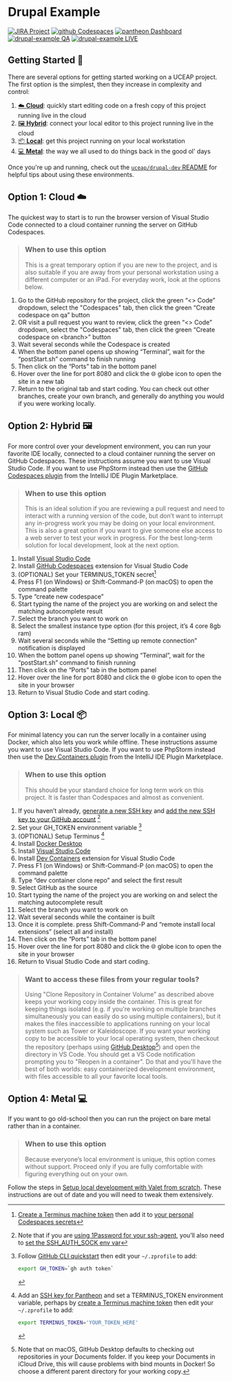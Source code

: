 # Drupal Example

[![JIRA Project](https://img.shields.io/badge/JIRA-Project-blue.svg?logo=jira)](https://uceapit.atlassian.net/browse/UOS)
[![github Codespaces](https://img.shields.io/badge/GitHub-Codespaces-black.svg?logo=github)](https://codespaces.new/uceap/drupal-example)
[![pantheon Dashboard](https://img.shields.io/badge/Pantheon-Dashboard-yellow.svg?logo=pantheon)](https://dashboard.pantheon.io/sites/b7553ca9-57c9-419b-aeb3-8107cbda2704#dev/code)
[![drupal-example QA](https://img.shields.io/badge/example-QA-violet.svg)](https://qa-drupal-example.pantheonsite.io/)
[![drupal-example LIVE](https://img.shields.io/badge/example-LIVE-teal.svg)](https://live-drupal-example.pantheonsite.io/)

## Getting Started 🚀

There are several options for getting started working on a UCEAP project. The first option is the simplest, then they increase in complexity and control:

1. [☁️ **Cloud**](#option-1-cloud): quickly start editing code on a fresh copy of this project running live in the cloud
2. [🖼️ **Hybrid**](#option-2-hybrid): connect your local editor to this project running live in the cloud
3. [📦 **Local**](#option-3-local): get this project running on your local workstation
4. [💻 **Metal**](#option-4-metal): the way we all used to do things back in the good ol' days

Once you're up and running, check out the [`uceap/drupal-dev` README](https://github.com/UCEAP/drupal-dev) for helpful tips about using these environments.

## Option 1: Cloud ☁️ 
The quickest way to start is to run the browser version of Visual Studio Code connected to a cloud container running the server on GitHub Codespaces.

> ### When to use this option
> This is a great temporary option if you are new to the project, and is also suitable if you are away from your personal workstation using a different computer or an iPad. For everyday work, look at the options below.

1. Go to the GitHub repository for the project, click the green “<> Code” dropdown, select the "Codespaces" tab, then click the green “Create codespace on qa” button
2. OR visit a pull request you want to review, click the green “<> Code” dropdown, select the "Codespaces" tab, then click the green “Create codespace on \<branch\>” button
3. Wait several seconds while the Codespace is created
4. When the bottom panel opens up showing “Terminal”, wait for the “postStart.sh” command to finish running
5. Then click on the “Ports” tab in the bottom panel
6. Hover over the line for port 8080 and click the 🌐 globe icon to open the site in a new tab
7. Return to the original tab and start coding. You can check out other branches, create your own branch, and generally do anything you would if you were working locally.

## Option 2: Hybrid 🖼️ 
For more control over your development environment, you can run your favorite IDE locally, connected to a cloud container running the server on GitHub Codespaces. These instructions assume you want to use Visual Studio Code. If you want to use PhpStorm instead then use the [GitHub Codespaces plugin](https://plugins.jetbrains.com/plugin/20060-github-codespaces) from the IntelliJ IDE Plugin Marketplace.

> ### When to use this option
> This is an ideal solution if you are reviewing a pull request and need to interact with a running version of the code, but don’t want to interrupt any in-progress work you may be doing on your local environment. This is also a great option if you want to give someone else access to a web server to test your work in progress. For the best long-term solution for local development, look at the next option.

1. Install [Visual Studio Code](https://code.visualstudio.com/)
2. Install [GitHub Codespaces](https://marketplace.visualstudio.com/items?itemName=GitHub.codespaces) extension for Visual Studio Code
3. (OPTIONAL) Set your TERMINUS_TOKEN secret[^1]
3. Press F1 (on Windows) or Shift-Command-P (on macOS) to open the command palette
4. Type “create new codespace”
5. Start typing the name of the project you are working on and select the matching autocomplete result
6. Select the branch you want to work on
7. Select the smallest instance type option (for this project, it’s 4 core 8gb ram)
8. Wait several seconds while the “Setting up remote connection” notification is displayed
9. When the bottom panel opens up showing “Terminal”, wait for the “postStart.sh” command to finish running
10. Then click on the “Ports” tab in the bottom panel
11. Hover over the line for port 8080 and click the 🌐 globe icon to open the site in your browser
12. Return to Visual Studio Code and start coding.

## Option 3: Local 📦 
For minimal latency you can run the server locally in a container using Docker, which also lets you work while offline. These instructions assume you want to use Visual Studio Code. If you want to use PhpStorm instead then use the [Dev Containers plugin](https://plugins.jetbrains.com/plugin/21962-dev-containers) from the IntelliJ IDE Plugin Marketplace.

> ### When to use this option
> This should be your standard choice for long term work on this project. It is faster than Codespaces and almost as convenient.

1. If you haven’t already, [generate a new SSH key](https://docs.github.com/en/authentication/connecting-to-github-with-ssh/generating-a-new-ssh-key-and-adding-it-to-the-ssh-agent) and [add the new SSH key to your GitHub account](https://docs.github.com/en/authentication/connecting-to-github-with-ssh/adding-a-new-ssh-key-to-your-github-account) [^2]
2. Set your GH_TOKEN environment variable [^3]
3. (OPTIONAL) Setup Terminus [^4]
6. Install [Docker Desktop](https://www.docker.com/products/docker-desktop/)
7. Install [Visual Studio Code](https://code.visualstudio.com/)
8. Install [Dev Containers](https://marketplace.visualstudio.com/items?itemName=ms-vscode-remote.remote-containers) extension for Visual Studio Code
9. Press F1 (on Windows) or Shift-Command-P (on macOS) to open the command palette
10. Type “dev container clone repo” and select the first result
11. Select GitHub as the source
12. Start typing the name of the project you are working on and select the matching autocomplete result
13. Select the branch you want to work on
14. Wait several seconds while the container is built
15. Once it is complete. press Shift-Command-P and “remote install local extensions” (select all and install)
16. Then click on the “Ports” tab in the bottom panel
17. Hover over the line for port 8080 and click the 🌐 globe icon to open the site in your browser
18. Return to Visual Studio Code and start coding.

> ### Want to access these files from your regular tools?
> Using "Clone Repository in Container Volume" as described above keeps your working copy inside the container. This is great for keeping things isolated (e.g. if you're working on multiple branches simultaneously you can easily do so using multiple containers), but it makes the files inaccessible to applications running on your local system such as Tower or Kaleidoscope. If you want your working copy to be accessible to your local operating system, then checkout the repository (perhaps using <a href="https://desktop.github.com">GitHub Desktop</a>[^5]) and open the directory in VS Code. You should get a VS Code notification prompting you to "Reopen in a container". Do that and you'll have the best of both worlds: easy containerized development environment, with files accessible to all your favorite local tools. 

## Option 4: Metal 💻 
If you want to go old-school then you can run the project on bare metal rather than in a container.

> ### When to use this option
> Because everyone’s local environment is unique, this option comes without support. Proceed only if you are fully comfortable with figuring everything out on your own.

Follow the steps in [Setup local development with Valet from scratch](https://github.com/UCEAP/myeap2/wiki/Setup-local-development-with-Valet-from-scratch). These instructions are out of date and you will need to tweak them extensively.

[^1]: <a href="https://docs.pantheon.io/machine-tokens">Create a Terminus machine token</a> then add it to <a href="https://github.com/settings/codespaces">your personal Codespaces secrets</a>
[^2]: Note that if you are [using 1Password for your ssh-agent](https://developer.1password.com/docs/ssh/agent/), you’ll also need to [set the SSH_AUTH_SOCK env var](https://developer.1password.com/docs/ssh/get-started/#step-4-configure-your-ssh-or-git-client)
[^3]: Follow <a href="https://docs.github.com/en/github-cli/github-cli/quickstart">GitHub CLI quickstart</a> then edit your `~/.zprofile` to add:
    ``` zsh
    export GH_TOKEN=`gh auth token`
    ```
[^4]: Add an <a href="https://docs.pantheon.io/ssh-keys">SSH key for Pantheon</a> and set a TERMINUS_TOKEN environment variable, perhaps by <a href="https://docs.pantheon.io/machine-tokens">create a Terminus machine token</a> then edit your `~/.zprofile` to add:
    ``` zsh
    export TERMINUS_TOKEN='YOUR_TOKEN_HERE'
    ```
[^5]: Note that on macOS, GitHub Desktop defaults to checking out repositories in your Documents folder. If you keep your Documents in iCloud Drive, this will cause problems with bind mounts in Docker! So choose a different parent directory for your working copy.
